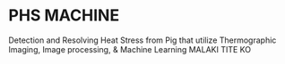 # PHS MACHINE

Detection and Resolving Heat Stress from Pig that utilize Thermographic Imaging, Image processing, & Machine Learning
MALAKI TITE KO